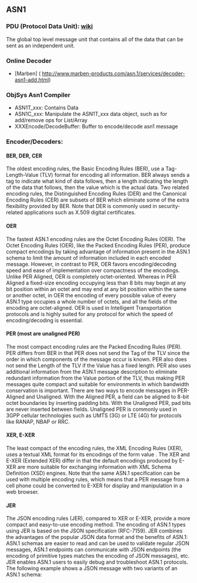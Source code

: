 
## ASN1

### PDU (Protocol Data Unit): [wiki](https://en.wikipedia.org/wiki/Protocol_data_unit)
The global top level message unit that contains all of the data that can be sent as an independent unit.


### Online Decoder
- [Marben] ( http://www.marben-products.com/asn.1/services/decoder-asn1-add.html)

### ObjSys Asn1 Compiler
-  ASN1T_xxx: Contains Data
-  ASN1C_xxx: Manipulate the ASN1T_xxx data object, such as for add/remove ops for List/Array
-  XXXEncode/DecodeBuffer: Buffer to encode/decode asn1 message


### Encoder/Decoders:

#### BER, DER, CER

The oldest encoding rules, the Basic Encoding Rules (BER), use a Tag-Length-Value (TLV) format for encoding all information. BER always sends a tag to indicate what kind of data follows, then a length indicating the length of the data that follows, then the value which is the actual data. Two related encoding rules, the Distinguished Encoding Rules (DER) and the Canonical Encoding Rules (CER) are subsets of BER which eliminate some of the extra flexibility provided by BER. Note that DER is commonly used in security-related applications such as X.509 digital certificates.

#### OER

The fastest ASN.1 encoding rules are the Octet Encoding Rules (OER). The Octet Encoding Rules (OER), like the Packed Encoding Rules (PER), produce compact encodings by taking advantage of information present in the ASN.1 schema to limit the amount of information included in each encoded message. However, in contrast to PER, OER favors encoding/decoding speed and ease of implementation over compactness of the encodings. Unlike PER Aligned, OER is completely octet-oriented. Whereas in PER Aligned a fixed-size encoding occupying less than 8 bits may begin at any bit position within an octet and may end at any bit position within the same or another octet, in OER the encoding of every possible value of every ASN.1 type occupies a whole number of octets, and all the fields of the encoding are octet-aligned. OER is used in Intelligent Transportation protocols and is highly suited for any protocol for which the speed of encoding/decoding is essential.

#### PER (most are unaligned PER)

The most compact encoding rules are the Packed Encoding Rules (PER). PER differs from BER in that PER does not send the Tag of the TLV since the order in which components of the message occur is known. PER also does not send the Length of the TLV if the Value has a fixed length. PER also uses additional information from the ASN.1 message description to eliminate redundant information from the Value portion of the TLV, thus making PER messages quite compact and suitable for environments in which bandwidth conservation is important. There are two ways to encode messages in PER-Aligned and Unaligned. With the Aligned PER, a field can be aligned to 8-bit octet boundaries by inserting padding bits. With the Unaligned PER, pad bits are never inserted between fields. Unaligned PER is commonly used in 3GPP cellular technologies such as UMTS (3G) or LTE (4G) for protocols like RANAP, NBAP or RRC.

#### XER, E-XER

The least compact of the encoding rules, the XML Encoding Rules (XER), uses a textual XML format for its encodings of the form <start-tag> value <end-tag>. The XER and E-XER (Extended XER) differ in that the default encodings produced by E-XER are more suitable for exchanging information with XML Schema Definition (XSD) engines. Note that the same ASN.1 specification can be used with multiple encoding rules, which means that a PER message from a cell phone could be converted to E-XER for display and manipulation in a web browser.

#### JER

The JSON encoding rules (JER), compared to XER or E-XER, provide a more compact and easy-to-use encoding method. The encoding of ASN.1 types using JER is based on the JSON specification (RFC-7159). JER combines the advantages of the popular JSON data format and the benefits of ASN.1: ASN.1 schemas are easier to read and can be used to validate regular JSON messages, ASN.1 endpoints can communicate with JSON endpoints (the encoding of primitive types matches the encoding of JSON messages), etc. JER enables ASN.1 users to easily debug and troubleshoot ASN.1 protocols. The following example shows a JSON message with two variants of an ASN.1 schema:
